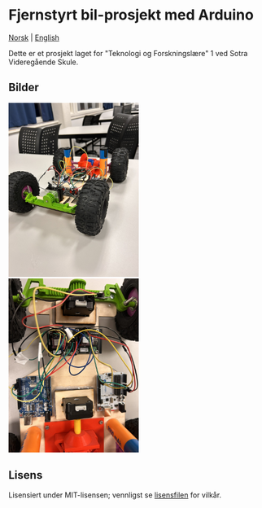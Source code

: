 # Fjernstyrt bil-prosjekt med Arduino
[Norsk](./README.md) | [English](./README_EN.md)

Dette er et prosjekt laget for "Teknologi og Forskningslære" 1 ved Sotra Videregående Skule.

## Bilder
<img src="img/IMG_3456.JPEG"  alt="tst" width="256" height="342"/> <img src="img/IMG_3492.JPEG"  alt="tst" width="256" height="342"/>

## Lisens
Lisensiert under MIT-lisensen; vennligst se [lisensfilen](./LICENSE.md) for vilkår.
